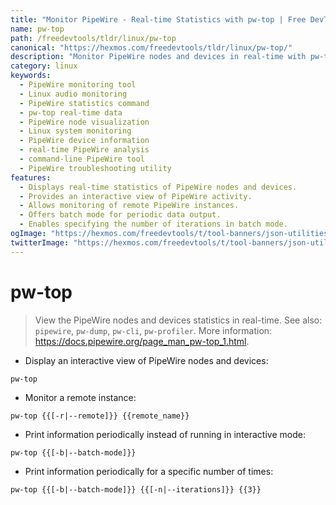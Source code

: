 ```yaml
---
title: "Monitor PipeWire - Real-time Statistics with pw-top | Free DevTools"
name: pw-top
path: /freedevtools/tldr/linux/pw-top
canonical: "https://hexmos.com/freedevtools/tldr/linux/pw-top/"
description: "Monitor PipeWire nodes and devices in real-time with pw-top.  View detailed statistics and troubleshoot audio/video issues effortlessly. Free online tool, no registration required."
category: linux
keywords:
  - PipeWire monitoring tool
  - Linux audio monitoring
  - PipeWire statistics command
  - pw-top real-time data
  - PipeWire node visualization
  - Linux system monitoring
  - PipeWire device information
  - real-time PipeWire analysis
  - command-line PipeWire tool
  - PipeWire troubleshooting utility
features:
  - Displays real-time statistics of PipeWire nodes and devices.
  - Provides an interactive view of PipeWire activity.
  - Allows monitoring of remote PipeWire instances.
  - Offers batch mode for periodic data output.
  - Enables specifying the number of iterations in batch mode.
ogImage: "https://hexmos.com/freedevtools/t/tool-banners/json-utilities-banner.png"
twitterImage: "https://hexmos.com/freedevtools/t/tool-banners/json-utilities-banner.png"
---
```


# pw-top

> View the PipeWire nodes and devices statistics in real-time.
> See also: `pipewire`, `pw-dump`, `pw-cli`, `pw-profiler`.
> More information: <https://docs.pipewire.org/page_man_pw-top_1.html>.

- Display an interactive view of PipeWire nodes and devices:

`pw-top`

- Monitor a remote instance:

`pw-top {{[-r|--remote]}} {{remote_name}}`

- Print information periodically instead of running in interactive mode:

`pw-top {{[-b|--batch-mode]}}`

- Print information periodically for a specific number of times:

`pw-top {{[-b|--batch-mode]}} {{[-n|--iterations]}} {{3}}`
